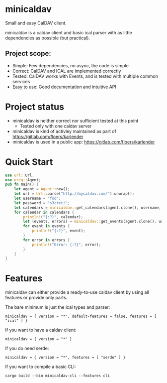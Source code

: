 # minicaldav

Small and easy CalDAV client.

minicaldav is a caldav client and basic ical parser with as little dependencies as possible (but practical).

## Project scope:

- Simple: Few dependencies, no async, the code is simple
- Correct: CalDAV and ICAL are implemented correctly
- Tested: CalDAV works with Events, and is tested with multiple common services
- Easy to use: Good documentation and intuitive API

# Project status

- minicaldav is neither correct nor sufficient tested at this point
  - Tested only with one caldav server
- minicaldav is kind of activley maintained as part of https://gitlab.com/floers/karlender
- minicaldav is used in a public app: https://gitlab.com/floers/karlender

# Quick Start

```rust
use url::Url;
use ureq::Agent;
pub fn main() {
    let agent = Agent::new();
    let url = Url::parse("http://mycaldav.com/").unwrap();
    let username = "foo";
    let password = "s3cret!";
    let calendars = minicaldav::get_calendars(agent.clone(), username, password, &url).unwrap();
    for calendar in calendars {
        println!("{:?}", calendar);
        let (events, errors) = minicaldav::get_events(agent.clone(), username, password, &calendar).unwrap();
        for event in events {
            println!("{:?}", event);
        }
        for error in errors {
            println!("Error: {:?}", error);
        }
    }
}
```

# Features

minicaldav can either provide a ready-to-use caldav client by using all features or provide only parts.

The bare minimum is just the ical types and parser:

```
minicaldav = { version = "*", default-features = false, features = [ "ical" ] }
```

If you want to have a caldav client:

```
minicaldav = { version = "*" }
```

If you do need serde:

```
minicaldav = { version = "*", features = [ "serde" ] }
```

If you want to compile a basic CLI:

```
cargo build --bin minicaldav-cli --features cli
```
